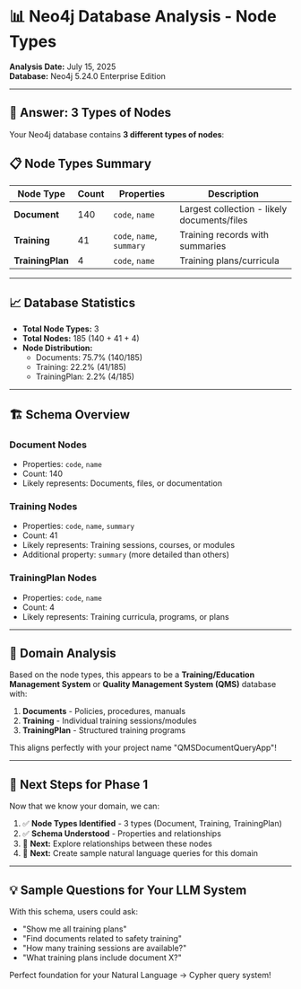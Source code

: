# 📊 Neo4j Database Analysis - Node Types

**Analysis Date:** July 15, 2025  
**Database:** Neo4j 5.24.0 Enterprise Edition

---

## 🎯 **Answer: 3 Types of Nodes**

Your Neo4j database contains **3 different types of nodes**:

## 📋 **Node Types Summary**

| Node Type | Count | Properties | Description |
|-----------|-------|------------|-------------|
| **Document** | 140 | `code`, `name` | Largest collection - likely documents/files |
| **Training** | 41 | `code`, `name`, `summary` | Training records with summaries |
| **TrainingPlan** | 4 | `code`, `name` | Training plans/curricula |

---

## 📈 **Database Statistics**

- **Total Node Types:** 3
- **Total Nodes:** 185 (140 + 41 + 4)
- **Node Distribution:**
  - Documents: 75.7% (140/185)
  - Training: 22.2% (41/185)  
  - TrainingPlan: 2.2% (4/185)

---

## 🏗️ **Schema Overview**

### **Document Nodes**
- Properties: `code`, `name`
- Count: 140
- Likely represents: Documents, files, or documentation

### **Training Nodes**  
- Properties: `code`, `name`, `summary`
- Count: 41
- Likely represents: Training sessions, courses, or modules
- Additional property: `summary` (more detailed than others)

### **TrainingPlan Nodes**
- Properties: `code`, `name`
- Count: 4
- Likely represents: Training curricula, programs, or plans

---

## 🔗 **Domain Analysis**

Based on the node types, this appears to be a **Training/Education Management System** or **Quality Management System (QMS)** database with:

1. **Documents** - Policies, procedures, manuals
2. **Training** - Individual training sessions/modules  
3. **TrainingPlan** - Structured training programs

This aligns perfectly with your project name "QMSDocumentQueryApp"!

---

## 🎯 **Next Steps for Phase 1**

Now that we know your domain, we can:

1. ✅ **Node Types Identified** - 3 types (Document, Training, TrainingPlan)
2. ✅ **Schema Understood** - Properties and relationships
3. 🔄 **Next:** Explore relationships between these nodes
4. 🔄 **Next:** Create sample natural language queries for this domain

---

## 💡 **Sample Questions for Your LLM System**

With this schema, users could ask:
- "Show me all training plans"
- "Find documents related to safety training"  
- "How many training sessions are available?"
- "What training plans include document X?"

Perfect foundation for your Natural Language → Cypher query system!
